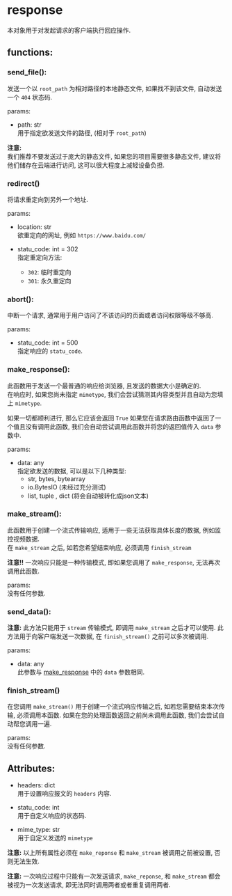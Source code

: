 # response
本对象用于对发起请求的客户端执行回应操作.

## functions:

### send_file():
发送一个以 `root_path` 为相对路径的本地静态文件, 如果找不到该文件, 自动发送一个 `404` 状态码.

params:
- path: str  
  用于指定欲发送文件的路径, (相对于 `root_path`)

**注意:**  
我们推荐不要发送过于庞大的静态文件, 如果您的项目需要很多静态文件, 建议将他们储存在云端进行访问, 这可以很大程度上减轻设备负担.

### redirect()
将请求重定向到另外一个地址.

params:
- location: str  
  欲重定向的网址, 例如 `https://www.baidu.com/`

- statu_code: int = 302  
  指定重定向方法:
  - `302`: 临时重定向
  - `301`: 永久重定向

### abort():
中断一个请求, 通常用于用户访问了不该访问的页面或者访问权限等级不够高.

params:
- statu_code: int = 500  
  指定响应的 `statu_code`.

### make_response():
此函数用于发送一个最普通的响应给浏览器, 且发送的数据大小是确定的.  
在响应时, 如果您尚未指定 `mimetype`, 我们会尝试猜测其内容类型并且自动为您填上 `mimetype`.  

如果一切都顺利进行, 那么它应该会返回 `True`
如果您在请求路由函数中返回了一个值且没有调用此函数, 我们会自动尝试调用此函数并将您的返回值传入 `data` 参数中.

params:
- data: any  
  指定欲发送的数据, 可以是以下几种类型:
  - str, bytes, bytearray
  - io.BytesIO (未经过充分测试)
  - list, tuple , dict (将会自动被转化成json文本)

### make_stream():
此函数用于创建一个流式传输响应, 适用于一些无法获取具体长度的数据, 例如监控视频数据.  
在 `make_stream` 之后, 如若您希望结束响应, 必须调用 `finish_stream`

**注意!!** 一次响应只能是一种传输模式, 即如果您调用了 `make_response`, 无法再次调用此函数.

params:  
没有任何参数.

### send_data():
**注意:** 此方法只能用于 `stream` 传输模式, 即调用 `make_stream` 之后才可以使用.
此方法用于向客户端发送一次数据, 在 `finish_stream()` 之前可以多次被调用.

params:
- data: any  
  此参数与 [make_response](#make_response) 中的 `data` 参数相同.

### finish_stream()
在您调用 `make_stream()` 用于创建一个流式响应传输之后, 如若您需要结束本次传输, 必须调用本函数. 如果在您的处理函数返回之前尚未调用此函数, 我们会尝试自动帮您调用一遍.

params:  
没有任何参数.

## Attributes:
- headers: dict  
  用于设置响应报文的 `headers` 内容.

- statu_code: int  
  用于自定义响应的状态码.

- mime_type: str  
  用于自定义发送的 `mimetype`

**注意:** 以上所有属性必须在 `make_reponse` 和 `make_stream` 被调用之前被设置, 否则无法生效.

**注意:** 一次响应过程中只能有一次发送请求, `make_reponse`, 和 `make_stream` 都会被视为一次发送请求, 即无法同时调用两者或者重复调用两者.